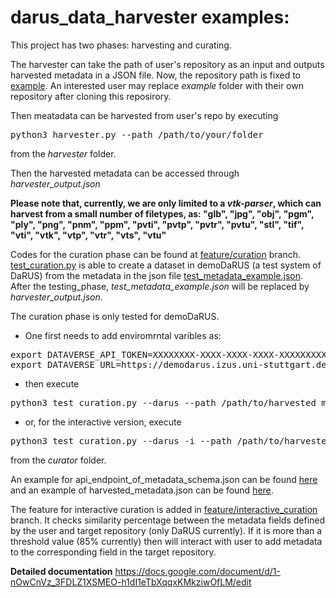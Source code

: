 # darus_data_harvester examples:

This project has two phases: harvesting and curating.

The harvester can take the path of user's repository as an input and outputs harvested metadata in a JSON file. Now, the repository path is fixed to [example](https://github.com/SimTech-Research-Data-Management/darus_data_harvester/tree/master/example). An interested user may replace _example_ folder with their own repository after cloning this reposirory.

Then meatadata can be harvested from user's repo by executing
<pre>
python3 harvester.py --path /path/to/your/folder
</pre>
from the *harvester* folder. 

Then the harvested metadata can be accessed through *harvester_output.json*

**Please note that, currently, we are only limited to a *vtk-parser*, which can harvest from a small number of filetypes, as: "glb", "jpg", "obj", "pgm", "ply", "png", "pnm", "ppm", "pvti", "pvtp", "pvtr", "pvtu", "stl", "tif", "vti", "vtk", "vtp", "vtr", "vts", "vtu"**

Codes for the curation phase can be found at [feature/curation](https://github.com/SimTech-Research-Data-Management/darus_data_harvester/tree/feature/curation) branch. [test_curation.py](https://github.com/SimTech-Research-Data-Management/darus_data_harvester/blob/feature/curation/curator/test_curation.py) is able to create a dataset in demoDaRUS (a test system of DaRUS) from the metadata in the json file [test_metadata_example.json](https://github.com/SimTech-Research-Data-Management/darus_data_harvester/blob/feature/curation/curator/test_metadata_example.json). After the testing_phase, *test_metadata_example.json* will be replaced by *harvester_output.json*. 

The curation phase is only tested for demoDaRUS. 

- One first needs to add enviromrntal varibles as:

<pre>
export DATAVERSE_API_TOKEN=XXXXXXXX-XXXX-XXXX-XXXX-XXXXXXXXXXXX >> ~/.bashrc
export DATAVERSE_URL=https://demodarus.izus.uni-stuttgart.de >> ~/.bashrc
</pre>

- then execute 
<pre>
python3 test_curation.py --darus --path /path/to/harvested_metadata.json
</pre>

- or, for the interactive version, execute
<pre>
python3 test_curation.py --darus -i --path /path/to/harvested_metadata.json
</pre>
from the *curator* folder. 

An example for api_endpoint_of_metadata_schema.json can be found [here](https://github.com/SimTech-Research-Data-Management/darus_data_harvester/blob/feature/example/curator/api_end_points/darus_md_schema_api_endpoints.json) and an example of harvested_metadata.json can be found [here](https://github.com/SimTech-Research-Data-Management/darus_data_harvester/blob/feature/example/example/curator_related/harvested_metadata_example.json).

The feature for interactive curation is added in [feature/interactive_curation](https://github.com/SimTech-Research-Data-Management/darus_data_harvester/tree/feature/interactive_curation) branch. It checks similarity percentage between the metadata fields defined by the user and target repository (only DaRUS currently). If it is more than a threshold value (85% currently) then will interact with user to add metadata to the corresponding field in the target repository.

**Detailed documentation** https://docs.google.com/document/d/1-nOwCnVz_3FDLZ1XSMEO-h1dI1eTbXqqxKMkziwOfLM/edit
